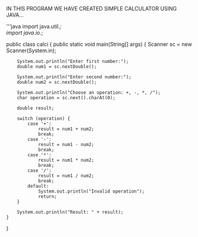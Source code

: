 IN THIS PROGRAM WE HAVE CREATED SIMPLE CALCULATOR USING JAVA...

'''java
import java.util.*;  
import java.io.*;

public class calci {
    public static void main(String[] args) {
        Scanner sc = new Scanner(System.in);

        System.out.println("Enter first number:");
        double num1 = sc.nextDouble();

        System.out.println("Enter second number:");
        double num2 = sc.nextDouble();

        System.out.println("Choose an operation: +, -, *, /");
        char operation = sc.next().charAt(0);

        double result;

        switch (operation) {
            case '+':
                result = num1 + num2;
                break;
            case '-':
                result = num1 - num2;
                break;
            case '*':
                result = num1 * num2;
                break;
            case '/':
                result = num1 / num2;
                break;
            default:
                System.out.println("Invalid operation");
                return;
        }

        System.out.println("Result: " + result);
    }
}
